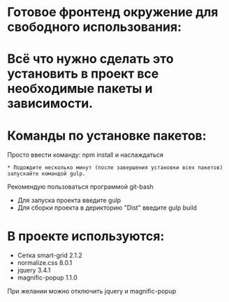 # Готовое фронтенд окружение для свободного использования:

# Всё что нужно сделать это установить в проект все необходимые пакеты и зависимости.

# Команды по установке пакетов:

Просто ввести команду: npm install и наслаждаться

	* Подождите несколько минут (после завершения установки всех пакетов) запускайте командой gulp.

Рекомендую пользоваться программой git-bash

* Для запуска проекта введите gulp
* Для сборки проекта в дерикторию "Dist" введите gulp build

# В проекте используются:
* Сетка smart-grid 2.1.2
* normalize.css 8.0.1
* jquery 3.4.1
* magnific-popup 1.1.0

При желании можно отключить jquery и magnific-popup